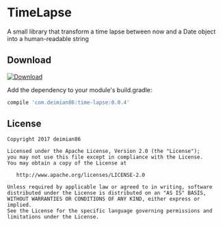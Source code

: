TimeLapse
=======
A small library that transform a time lapse between now and a Date object into a human-readable string



Download
--------

[ ![Download](https://api.bintray.com/packages/deimian86/TimeLapse/time-lapse/images/download.svg) ](https://bintray.com/deimian86/TimeLapse/time-lapse/_latestVersion)

Add the dependency to your module's build.gradle:
```groovy
compile 'com.deimian86:time-lapse:0.0.4'
```

License
--------

    Copyright 2017 deimian86

    Licensed under the Apache License, Version 2.0 (the "License");
    you may not use this file except in compliance with the License.
    You may obtain a copy of the License at

       http://www.apache.org/licenses/LICENSE-2.0

    Unless required by applicable law or agreed to in writing, software
    distributed under the License is distributed on an "AS IS" BASIS,
    WITHOUT WARRANTIES OR CONDITIONS OF ANY KIND, either express or implied.
    See the License for the specific language governing permissions and
    limitations under the License.
